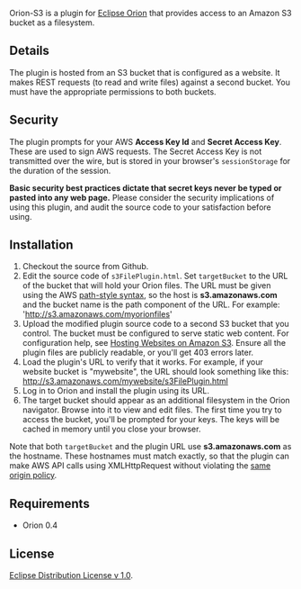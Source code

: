 Orion-S3 is a plugin for [Eclipse Orion](http://wiki.eclipse.org/Orion) that provides access
to an Amazon S3 bucket as a filesystem.

Details
-------
The plugin is hosted from an S3 bucket that is configured as a website. It makes REST requests 
(to read and write files) against a second bucket. You must have the appropriate permissions 
to both buckets.

Security
--------
The plugin prompts for your AWS **Access Key Id** and **Secret Access Key**. These are used to sign
AWS requests. The Secret Access Key is not transmitted over the wire, but is stored in your browser's 
```sessionStorage``` for the duration of the session.

**Basic security best practices dictate that secret keys never be typed or pasted into any web page.**
Please consider the security implications of using this plugin, and audit the source code to your 
satisfaction before using.

Installation
------------
1. Checkout the source from Github.
2. Edit the source code of ```s3FilePlugin.html```. Set ```targetBucket``` to the URL of the bucket that will hold your Orion files.
   The URL must be given using the AWS [path-style syntax](http://docs.amazonwebservices.com/AmazonS3/latest/dev/VirtualHosting.html#d0e4464),
   so the host is **s3.amazonaws.com** and the bucket name is the path component of the URL.
   For example:
       'http://s3.amazonaws.com/myorionfiles'
3. Upload the modified plugin source code to a second S3 bucket that you control. The bucket must be configured to serve static web content.
   For configuration help, see [Hosting Websites on Amazon S3](http://docs.amazonwebservices.com/AmazonS3/latest/dev/WebsiteHosting.html?r=499).
   Ensure all the plugin files are publicly readable, or you'll get 403 errors later.
4. Load the plugin's URL to verify that it works.
   For example, if your website bucket is "mywebsite", the URL should look something like this:
       http://s3.amazonaws.com/mywebsite/s3FilePlugin.html
5. Log in to Orion and install the plugin using its URL.
6. The target bucket should appear as an additional filesystem in the Orion navigator. 
   Browse into it to view and edit files. The first time you try to access the bucket, you'll be prompted for your keys.
   The keys will be cached in memory until you close your browser.

Note that both ```targetBucket``` and the plugin URL use **s3.amazonaws.com** as the hostname. These hostnames must match exactly, so that
the plugin can make AWS API calls using XMLHttpRequest without violating the [same origin policy](https://developer.mozilla.org/En/Same_origin_policy_for_JavaScript).

Requirements
------------
* Orion 0.4

License
-------
[Eclipse Distribution License v 1.0](http://www.eclipse.org/org/documents/edl-v10.html).
